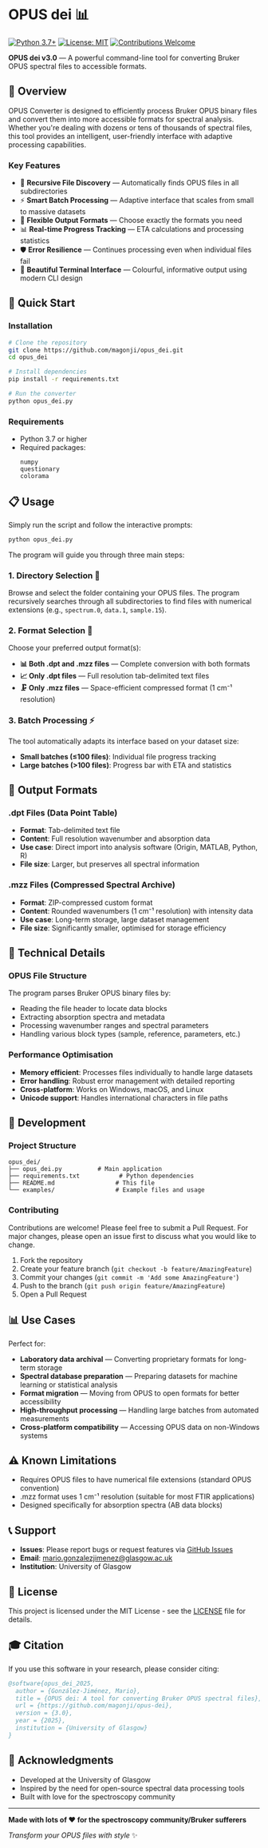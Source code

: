 # OPUS dei 📊

[![Python 3.7+](https://img.shields.io/badge/python-3.7+-blue.svg)](https://www.python.org/downloads/)
[![License: MIT](https://img.shields.io/badge/License-MIT-yellow.svg)](https://opensource.org/licenses/MIT)
[![Contributions Welcome](https://img.shields.io/badge/contributions-welcome-brightgreen.svg?style=flat)](https://github.com/magonji/opus_dei/issues)

**OPUS dei v3.0** — A powerful command-line tool for converting Bruker OPUS spectral files to accessible formats.

## 🎯 Overview

OPUS Converter is designed to efficiently process Bruker OPUS binary files and convert them into more accessible formats for spectral analysis. Whether you're dealing with dozens or tens of thousands of spectral files, this tool provides an intelligent, user-friendly interface with adaptive processing capabilities.

### Key Features

- 📁 **Recursive File Discovery** — Automatically finds OPUS files in all subdirectories
- ⚡ **Smart Batch Processing** — Adaptive interface that scales from small to massive datasets
- 🎯 **Flexible Output Formats** — Choose exactly the formats you need
- 📊 **Real-time Progress Tracking** — ETA calculations and processing statistics
- 🛡️ **Error Resilience** — Continues processing even when individual files fail
- 🎨 **Beautiful Terminal Interface** — Colourful, informative output using modern CLI design

## 🚀 Quick Start

### Installation

```bash
# Clone the repository
git clone https://github.com/magonji/opus_dei.git
cd opus_dei

# Install dependencies
pip install -r requirements.txt

# Run the converter
python opus_dei.py
```

### Requirements

- Python 3.7 or higher
- Required packages:
  ```
  numpy
  questionary
  colorama
  ```

## 📋 Usage

Simply run the script and follow the interactive prompts:

```bash
python opus_dei.py
```

The program will guide you through three main steps:

### 1. Directory Selection 📁

Browse and select the folder containing your OPUS files. The program recursively searches through all subdirectories to find files with numerical extensions (e.g., `spectrum.0`, `data.1`, `sample.15`).

### 2. Format Selection 🎯

Choose your preferred output format(s):

- **📊 Both .dpt and .mzz files** — Complete conversion with both formats
- **📈 Only .dpt files** — Full resolution tab-delimited text files
- **🗜️ Only .mzz files** — Space-efficient compressed format (1 cm⁻¹ resolution)

### 3. Batch Processing ⚡
The tool automatically adapts its interface based on your dataset size:
- **Small batches (≤100 files)**: Individual file progress tracking
- **Large batches (>100 files)**: Progress bar with ETA and statistics

## 📄 Output Formats

### .dpt Files (Data Point Table)

- **Format**: Tab-delimited text file
- **Content**: Full resolution wavenumber and absorption data
- **Use case**: Direct import into analysis software (Origin, MATLAB, Python, R)
- **File size**: Larger, but preserves all spectral information

### .mzz Files (Compressed Spectral Archive)

- **Format**: ZIP-compressed custom format
- **Content**: Rounded wavenumbers (1 cm⁻¹ resolution) with intensity data
- **Use case**: Long-term storage, large dataset management
- **File size**: Significantly smaller, optimised for storage efficiency

## 🧪 Technical Details

### OPUS File Structure

The program parses Bruker OPUS binary files by:

- Reading the file header to locate data blocks
- Extracting absorption spectra and metadata
- Processing wavenumber ranges and spectral parameters
- Handling various block types (sample, reference, parameters, etc.)

### Performance Optimisation

- **Memory efficient**: Processes files individually to handle large datasets
- **Error handling**: Robust error management with detailed reporting
- **Cross-platform**: Works on Windows, macOS, and Linux
- **Unicode support**: Handles international characters in file paths

## 🔧 Development

### Project Structure

```
opus_dei/
├── opus_dei.py          # Main application
├── requirements.txt           # Python dependencies
├── README.md                 # This file
└── examples/                 # Example files and usage
```

### Contributing

Contributions are welcome! Please feel free to submit a Pull Request. For major changes, please open an issue first to discuss what you would like to change.

1. Fork the repository
2. Create your feature branch (`git checkout -b feature/AmazingFeature`)
3. Commit your changes (`git commit -m 'Add some AmazingFeature'`)
4. Push to the branch (`git push origin feature/AmazingFeature`)
5. Open a Pull Request

## 📊 Use Cases

Perfect for:

- **Laboratory data archival** — Converting proprietary formats for long-term storage
- **Spectral database preparation** — Preparing datasets for machine learning or statistical analysis
- **Format migration** — Moving from OPUS to open formats for better accessibility
- **High-throughput processing** — Handling large batches from automated measurements
- **Cross-platform compatibility** — Accessing OPUS data on non-Windows systems

## ⚠️ Known Limitations

- Requires OPUS files to have numerical file extensions (standard OPUS convention)
- .mzz format uses 1 cm⁻¹ resolution (suitable for most FTIR applications)
- Designed specifically for absorption spectra (AB data blocks)

## 📞 Support

- **Issues**: Please report bugs or request features via [GitHub Issues](https://github.com/magonji/opus_dei/issues)
- **Email**: [mario.gonzalezjimenez@glasgow.ac.uk](mailto:mario.gonzalez-jimenez@glasgow.ac.uk)
- **Institution**: University of Glasgow

## 📜 License

This project is licensed under the MIT License - see the [LICENSE](LICENSE) file for details.

## 🎓 Citation

If you use this software in your research, please consider citing:

```bibtex
@software{opus_dei_2025,
  author = {González-Jiménez, Mario},
  title = {OPUS dei: A tool for converting Bruker OPUS spectral files},
  url = {https://github.com/magonji/opus-dei},
  version = {3.0},
  year = {2025},
  institution = {University of Glasgow}
}
```

## 🙏 Acknowledgments

- Developed at the University of Glasgow
- Inspired by the need for open-source spectral data processing tools
- Built with love for the spectroscopy community

---

**Made with lots of ❤️ for the spectroscopy community/Bruker sufferers**

*Transform your OPUS files with style* ✨
